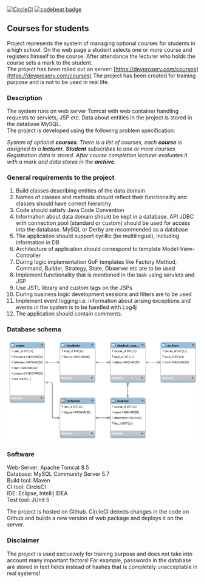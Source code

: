 [![CircleCI](https://circleci.com/gh/volvas/courses.svg?style=svg)](https://circleci.com/gh/volvas/courses)
[![codebeat badge](https://codebeat.co/badges/92f1b26b-aa7c-46cb-a2b5-ba9cbdf2a918)](https://codebeat.co/projects/github-com-volvas-courses-master)

## Courses for students

Project represents the system of managing optional courses for students in a high school. On the web page a student selects one or more course and registers himself to the course. After attendance the lecturer who holds the course sets a mark to the student.  
The project has been rolled out on server: [https://devproserv.com/courses](https://devproserv.com/courses)
The project has been created for training purpose and is not to be used in real life.  
  
### Description

The system runs on web server Tomcat with web container handling requests to servlets, JSP etc. Data about entities in the project is stored in the database MySQL.  
The project is developed using the following problem specification:  

_System of optional **courses**. There is a list of courses, each **course** is assigned to a **lecturer**. **Student** subscribes to one or more courses. Registration data is stored. After course completion lecturer evaluates it with a mark and data stores in the **archive**._

### General requirements to the project
1.  Build classes describing entities of the data domain
2.  Names of classes and methods should reflect their functionality and classes should have correct hierarchy
3.  Code should satisfy Java Code Convention
4.  Information about data domain should be kept in a database. API JDBC with connection pool (standard or custom) should be used for access into the database. MySQL or Derby are recommended as a database
5.  The application should support cyrillic (be multilingual), including information in DB
6.  Architecture of application should correspond to template Model-View-Controller
7.  During logic implementation GoF templates like Factory Method, Command, Builder, Strategy, State, Observer etc are to be used
8.  Implement functionality that is mentioned in the task using servlets and JSP
9.  Use JSTL library and custom tags on the JSPs
10.  During business logic development sessions and filters are to be used
11.  Implement event logging i.e. information about arising exceptions and events in the system is to be handled with Log4j
12.  The application should contain comments.

### Database schema
![Schema](./sql/Courses_DB_schema.png "Database schema")

### Software

Web-Server: Apache Tomcat 8.5  
Database: MySQL Community Server 5.7  
Build tool: Maven  
CI tool: CircleCI  
IDE: Eclipse, Intellij IDEA  
Test tool: JUnit 5 
  
The project is hosted on Github. CircleCI detects changes in the code on Github and builds a new version of web package and deploys it on the server.
  
### Disclaimer

The project is used exclusively for training purpose and does not take into account many important factors! For example, passwords in the database are stored in text fields instead of hashes that is completely unacceptable in real systems!
